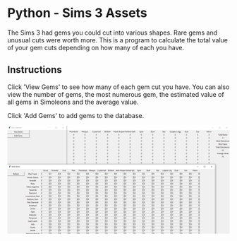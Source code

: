 # Python - Sims 3 Assets
The Sims 3 had gems you could cut into various shapes. Rare gems and unusual cuts were worth more. This is a program to calculate the total value of your gem cuts depending on how many of each you have.

## Instructions
Click 'View Gems' to see how many of each gem cut you have. You can also view the number of gems, the most numerous gem, the estimated value of all gems in Simoleons and the average value.

Click 'Add Gems' to add gems to the database.

![View and Edit Gems](view_and_edit_gems.png)
